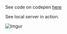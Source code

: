 See code on codepen [here](https://codepen.io/imanuelgittens/pen/EmyJqd)

See local server in action.

![Imgur](https://preview.ibb.co/eHJ7bQ/ezgif_com_video_to_gif_1.gif)
